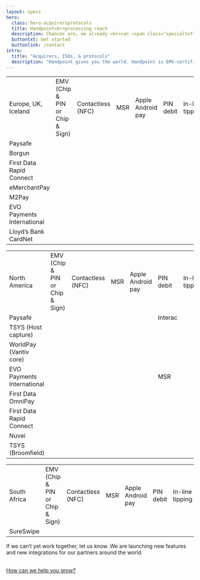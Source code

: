 ```yaml
---
layout: specs
hero: 
  class: hero-acquirersprotocols
  title: Handpoint<br>processing reach
  description: Chances are, we already <br>can <span class="specialtxt">work together.</span>
  buttontxt: Get started
  buttonlink: /contact
intro: 
  title: "Acquirers, ISOs, & protocols"
  description: "Handpoint gives you the world. Handpoint is EMV-certified today to many of the world’s leading acquiring platforms using several of the most widely-used protocols and is supported by leading ISOs. The routes to market we support include:"
---
```


<div class="section-terminalrange-table">
	<div class="container">
		<table class="table table-striped table-custom">
		  <tbody>
		    <tr class="table-custom-header">
		      <td>Europe, UK, Iceland</td>
		      <td>EMV (Chip & PIN or Chip & Sign)</td>
		      <td>Contactless (NFC)</td>
		      <td>MSR</td>
		      <td>Apple Android pay</td>
		      <td>PIN debit</td>
		      <td>In-line tipping</td>
		      <td>Tip adjustment</td>
		      <td>Tokenization with sale</td>
		      <td>Tokenization only</td>
		      <td>Pre-authorizations</td>
		    </tr>
		    <tr>
		      <td>Paysafe</td>
		      <td><i class="fas fa-check"></i></td>
		      <td><i class="fas fa-check"></i></td>
		      <td><i class="fas fa-check"></i></td>
		      <td><i class="fas fa-check"></i></td>
		      <td>&nbsp;</td>
		      <td><i class="fas fa-check"></i></td>
		      <td>&nbsp;</td>
		      <td><i class="fas fa-check"></i></td>
		      <td><i class="fas fa-check"></i></td>
		      <td>&nbsp;</td>
		    </tr>
		    <tr>
		      <td>Borgun</td>
		      <td><i class="fas fa-check"></i></td>
		      <td><i class="fas fa-check"></i></td>
		      <td><i class="fas fa-check"></i></td>
		      <td><i class="fas fa-check"></i></td>
		      <td>&nbsp;</td>
		      <td><i class="fas fa-check"></i></td>
		      <td>&nbsp;</td>
		      <td><i class="fas fa-check"></i></td>
		      <td><i class="fas fa-check"></i></td>
		      <td>&nbsp;</td>
		    </tr>
			<tr>
		      <td>First Data Rapid Connect</td>
		      <td><i class="fas fa-check"></i></td>
		      <td><i class="fas fa-check"></i></td>
		      <td><i class="fas fa-check"></i></td>
		      <td><i class="fas fa-check"></i></td>
		      <td>&nbsp;</td>
		      <td><i class="fas fa-check"></i></td>
		      <td>&nbsp;</td>
		      <td>&nbsp;</td>
			  <td>&nbsp;</td>
		      <td>&nbsp;</td>
		    </tr>
			<tr>
		      <td>eMerchantPay</td>
		      <td><i class="fas fa-check"></i></td>
		      <td><i class="fas fa-check"></i></td>
		      <td><i class="fas fa-check"></i></td>
		      <td><i class="fas fa-check"></i></td>
		      <td>&nbsp;</td>
		      <td><i class="fas fa-check"></i></td>
		      <td>&nbsp;</td>
		      <td>&nbsp;</td>
			  <td>&nbsp;</td>
		      <td>&nbsp;</td>
		    </tr>
			<tr>
		      <td>M2Pay</td>
		      <td><i class="fas fa-check"></i></td>
		      <td><i class="fas fa-check"></i></td>
		      <td><i class="fas fa-check"></i></td>
		      <td><i class="fas fa-check"></i></td>
		      <td>&nbsp;</td>
		      <td><i class="fas fa-check"></i></td>
		      <td>&nbsp;</td>
		      <td>&nbsp;</td>
			  <td>&nbsp;</td>
		      <td>&nbsp;</td>
		    </tr>
			<tr>
		      <td>EVO Payments International</td>
		      <td><i class="fas fa-check"></i></td>
		      <td><i class="fas fa-check"></i></td>
		      <td><i class="fas fa-check"></i></td>
		      <td><i class="fas fa-check"></i></td>
		      <td>&nbsp;</td>
		      <td><i class="fas fa-check"></i></td>
		      <td>&nbsp;</td>
		      <td>&nbsp;</td>
			  <td>&nbsp;</td>
		      <td>&nbsp;</td>
		    </tr>
			<tr>
		      <td>Lloyd’s Bank CardNet</td>
		      <td><i class="fas fa-check"></i></td>
		      <td><i class="fas fa-check"></i></td>
		      <td><i class="fas fa-check"></i></td>
		      <td><i class="fas fa-check"></i></td>
		      <td>&nbsp;</td>
		      <td><i class="fas fa-check"></i></td>
		      <td>&nbsp;</td>
		      <td>&nbsp;</td>
			  <td>&nbsp;</td>
		      <td>&nbsp;</td>
		    </tr> 
		  </tbody>
		</table>
		<table class="table table-striped table-custom">
		  <tbody>
		    <tr class="table-custom-header">
		      <td>North America</td>
		      <td>EMV (Chip & PIN or Chip & Sign)</td>
		      <td>Contactless (NFC)</td>
		      <td>MSR</td>
		      <td>Apple Android pay</td>
		      <td>PIN debit</td>
		      <td>In-line tipping</td>
		      <td>Tip adjustment</td>
		      <td>Tokenization with sale</td>
		      <td>Tokenization only</td>
		      <td>Pre-authorizations</td>
		    </tr>
		    <tr>
		      <td>Paysafe</td>
		      <td><i class="fas fa-check"></i></td>
		      <td class="fa-check-orange"><i class="fas fa-check"></i></td>
		      <td><i class="fas fa-check"></i></td>
		      <td class="fa-check-orange"><i class="fas fa-check"></i></td>
		      <td>Interac</td>
		      <td><i class="fas fa-check"></i></td>
		      <td><i class="fas fa-check"></i></td>
		      <td><i class="fas fa-check"></i></td>
		      <td><i class="fas fa-check"></i></td>
		      <td>&nbsp;</td>
		    </tr>
		    <tr>
		      <td>TSYS (Host capture)</td>
		      <td><i class="fas fa-check"></i></td>
		      <td class="fa-check-orange"><i class="fas fa-check"></i></td>
		      <td><i class="fas fa-check"></i></td>
		      <td class="fa-check-orange"><i class="fas fa-check"></i></td>
		      <td class="fa-check-orange"><i class="fas fa-check"></i></td>
		      <td><i class="fas fa-check"></i></td>
		      <td><i class="fas fa-check"></i></td>
		      <td><i class="fas fa-check"></i></td>
		      <td><i class="fas fa-check"></i></td>
		      <td>&nbsp;</td>
		    </tr>
			<tr>
		      <td>WorldPay (Vantiv core)</td>
		      <td><i class="fas fa-check"></i></td>
		      <td><i class="fas fa-check"></i></td>
		      <td><i class="fas fa-check"></i></td>
		      <td><i class="fas fa-check"></i></td>
		      <td class="fa-check-orange"><i class="fas fa-check"></i></td>
		      <td><i class="fas fa-check"></i></td>
		      <td><i class="fas fa-check"></i></td>
		      <td><i class="fas fa-check"></i></td>
			  <td><i class="fas fa-check"></i></td>
		      <td class="fa-check-orange"><i class="fas fa-check"></i></td>
		    </tr>
			<tr>
		      <td>EVO Payments International</td>
		      <td><i class="fas fa-check"></i></td>
		      <td>&nbsp;</td>
		      <td><i class="fas fa-check"></i></td>
		      <td>&nbsp;</td>
		      <td>MSR</td>
		      <td><i class="fas fa-check"></i></td>
		      <td>&nbsp;</td>
		      <td>&nbsp;</td>
			  <td>&nbsp;</td>
		      <td>&nbsp;</td>
		    </tr>
			<tr>
		      <td>First Data OmniPay</td>
		      <td class="fa-check-orange"><i class="fas fa-check"></i></td>
		      <td class="fa-check-orange"><i class="fas fa-check"></i></td>
		      <td class="fa-check-orange"><i class="fas fa-check"></i></td>
		      <td class="fa-check-orange"><i class="fas fa-check"></i></td>
		      <td>&nbsp;</td>
		      <td class="fa-check-orange"><i class="fas fa-check"></i></td>
		      <td>&nbsp;</td>
		      <td>&nbsp;</td>
			  <td>&nbsp;</td>
		      <td>&nbsp;</td>
		    </tr>
			<tr>
		      <td>First Data Rapid Connect</td>
		      <td class="fa-check-orange"><i class="fas fa-check"></i></td>
		      <td class="fa-check-orange"><i class="fas fa-check"></i></td>
		      <td class="fa-check-orange"><i class="fas fa-check"></i></td>
		      <td class="fa-check-orange"><i class="fas fa-check"></i></td>
		      <td class="fa-check-orange"><i class="fas fa-check"></i></td>
		      <td class="fa-check-orange"><i class="fas fa-check"></i></td>
		      <td class="fa-check-orange"><i class="fas fa-check"></i></td>
		      <td>&nbsp;</td>
			  <td>&nbsp;</td>
		      <td>&nbsp;</td>
		    </tr>
			<tr>
		      <td>Nuvei</td>
		      <td><i class="fas fa-check"></i></td>
		      <td class="fa-check-orange"><i class="fas fa-check"></i></td>
		      <td><i class="fas fa-check"></i></td>
		      <td class="fa-check-orange"><i class="fas fa-check"></i></td>
		      <td class="fa-check-orange"><i class="fas fa-check"></i></td>
		      <td><i class="fas fa-check"></i></td>
		      <td><i class="fas fa-check"></i></td>
		      <td>&nbsp;</td>
			  <td>&nbsp;</td>
		      <td>&nbsp;</td>
		    </tr>
			<tr>
		      <td>TSYS (Broomfield)</td>
		      <td><i class="fas fa-check"></i></td>
		      <td class="fa-check-orange"><i class="fas fa-check"></i></td>
		      <td><i class="fas fa-check"></i></td>
		      <td class="fa-check-orange"><i class="fas fa-check"></i></td>
		      <td class="fa-check-orange"><i class="fas fa-check"></i></td>
		      <td><i class="fas fa-check"></i></td>
		      <td><i class="fas fa-check"></i></td>
		      <td>&nbsp;</td>
			  <td>&nbsp;</td>
		      <td>&nbsp;</td>
		    </tr> 
		  </tbody>
		</table>
		<table class="table table-striped table-custom">
		  <tbody>
		    <tr class="table-custom-header">
		      <td>South Africa</td>
		      <td>EMV (Chip & PIN or Chip & Sign)</td>
		      <td>Contactless (NFC)</td>
		      <td>MSR</td>
		      <td>Apple Android pay</td>
		      <td>PIN debit</td>
		      <td>In-line tipping</td>
		      <td>Tip adjustment</td>
		      <td>Tokenization with sale</td>
		      <td>Tokenization only</td>
		      <td>Pre-authorizations</td>
		    </tr>
		    <tr>
		      <td>SureSwipe</td>
		      <td><i class="fas fa-check"></i></td>
		      <td class="fa-check-orange"><i class="fas fa-check"></i></td>
		      <td><i class="fas fa-check"></i></td>
		      <td class="fa-check-orange"><i class="fas fa-check"></i></td>
		      <td>&nbsp;</td>
		      <td><i class="fas fa-check"></i></td>
		      <td>&nbsp;</td>
		      <td>&nbsp;</td>
		      <td>&nbsp;</td>
		      <td>&nbsp;</td>
		    </tr>
		  </tbody>
		</table>	
	</div>	
</div>
<!-- END table -->
<div class="">
	<div class="container">
		<div class="row">
			<div class="col-md-8 col-md-offset-2 col-sm-8 col-sm-offset-2 section-internal-intro">	
				<p>If we can’t yet work together, let us know. We are launching new features and new integrations for our partners around the world.</p><br>
				<a class="btn btn-default bt-custom-out" href="/contact" role="button">How can we help you grow?</a>
			</div>
		</div>	
	</div>
</div>
